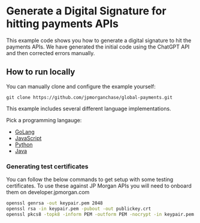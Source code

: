 # Generate a Digital Signature for hitting payments APIs

This example code shows you how to generate a digital signature to hit the payments APIs.
We have generated the initial code using the ChatGPT API and then corrected errors manually.

## How to run locally

You can manually clone and configure the example yourself:

```
git clone https://github.com/jpmorganchase/global-payments.git
```

This example includes several different language implementations.

Pick a programming langauge:

- [GoLang](./go/)
- [JavaScript](./js/)
- [Python](./python/)
- [Java](./java/)

### Generating test certificates

You can follow the below commands to get setup with some testing certificates. To use these against JP Morgan APIs you will need to onboard them on developer.jpmorgan.com

```bash
openssl genrsa -out keypair.pem 2048
openssl rsa -in keypair.pem -pubout -out publickey.crt
openssl pkcs8 -topk8 -inform PEM -outform PEM -nocrypt -in keypair.pem -out pkcs8.key
```

